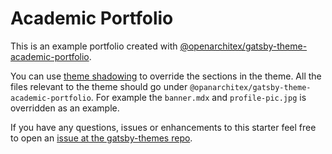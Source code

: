 # Academic Portfolio

This is an example portfolio created with [@openarchitex/gatsby-theme-academic-portfolio](https://github.com/OpenArchitex/gatsby-themes/tree/main/themes/gatsby-theme-academic-portfolio).

You can use [theme shadowing](https://www.gatsbyjs.org/docs/themes/shadowing/) to override the sections in the theme. 
All the files relevant to the theme should go under `@opanarchitex/gatsby-theme-academic-portfolio`. 
For example the `banner.mdx` and `profile-pic.jpg` is overridden as an example. 

If you have any questions, issues or enhancements to this starter feel free to open an 
[issue at the gatsby-themes repo](https://github.com/OpenArchitex/gatsby-themes/issues).